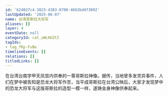 ```yaml
---
id: '624027c4-3823-4383-8700-4663bd4f3092'
lastUpdated: '2025-06-07'
name: 台湾哥斯拉大将军
aliases: []
layer: 4
eventDate: null
categoryId: cat_uWLHUZtI
tagIds:
- tag_fRp-FvBe
timelineEvents: []
relations: []
titledLinks: []
---
```

在台湾台南学甲天凤宫内供奉的一尊哥斯拉神像。据传，当地曾多发灵异事件，人们在梦中被告知是恐龙大将军作祟，当平成哥斯拉在台湾公映后，大家才发现梦中的恐龙大将军与这版哥斯拉的造型一模一样，遂铸金身神像供奉起来。
